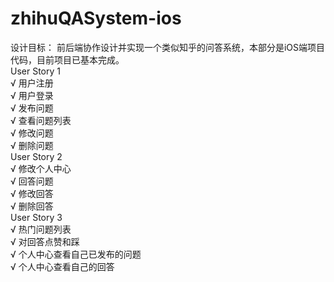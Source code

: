 # zhihuQASystem-ios
设计目标：
前后端协作设计并实现一个类似知乎的问答系统，本部分是iOS端项目代码，目前项目已基本完成。  
User Story 1  
√ 用户注册  
√ 用户登录  
√ 发布问题  
√ 查看问题列表  
√ 修改问题  
√ 删除问题  
User Story 2  
√ 修改个人中心  
√ 回答问题  
√ 修改回答  
√ 删除回答  
User Story 3  
√ 热门问题列表  
√ 对回答点赞和踩  
√ 个人中心查看自己已发布的问题  
√ 个人中心查看自己的回答  


